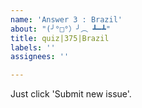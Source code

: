 ```yaml
---
name: 'Answer 3 : Brazil'
about: "(╯°□°）╯︵ ┻━┻"
title: quiz|375|Brazil
labels: ''
assignees: ''

---
```


Just click 'Submit new issue'.
